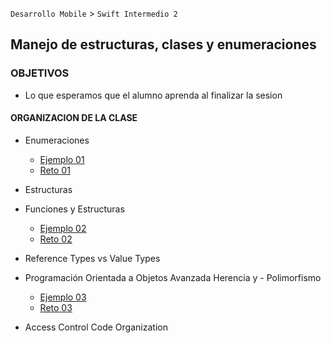 `Desarrollo Mobile` > `Swift Intermedio 2`

## Manejo de estructuras, clases y enumeraciones

### OBJETIVOS 

- Lo que esperamos que el alumno aprenda al finalizar la sesion 

#### ORGANIZACION DE LA CLASE 

- Enumeraciones

	- [Ejemplo 01](Ejemplo-01)
	- [Reto 01](Reto-01)

- Estructuras
- Funciones y Estructuras

	- [Ejemplo 02](Ejemplo-02)
	- [Reto 02](Reto-02)

- Reference Types vs Value Types
- Programación Orientada a Objetos Avanzada Herencia y - Polimorfismo

	- [Ejemplo 03](Ejemplo-03)
	- [Reto 03](Reto-03)

- Access Control Code Organization
